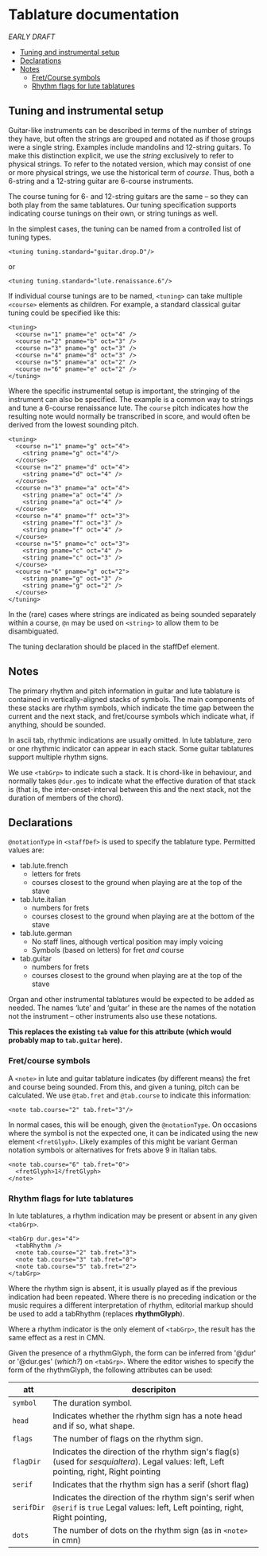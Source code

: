 # Tablature documentation
*EARLY DRAFT*
 * [Tuning and instrumental setup](#Tuning-and-instrumental-setup)
 * [Declarations](#Declarations)
 * [Notes](#Notes)
   * [Fret/Course symbols](#Fret/course-symbols)
   * [Rhythm flags for lute tablatures](#Rhythm-flags-for-lute-tablatures)
## Tuning and instrumental setup
Guitar-like instruments can be described in terms of the number of
strings they have, but often the strings are grouped and notated as if those
groups were a single string. Examples include mandolins and 12-string guitars.
To make this distinction explicit, we use the *string* exclusively to refer to
physical strings. To refer to the notated version, which may consist of one or
more physical strings, we use the historical term of *course*. Thus, both a
6-string and a 12-string guitar are 6-course instruments.

The course tuning for 6- and 12-string guitars are the same – so they can both
play from the same tablatures. Our tuning specification supports indicating
course tunings on their own, or string tunings as well.

In the simplest cases, the tuning can be named from a controlled list of tuning
types.
```
<tuning tuning.standard="guitar.drop.D"/>
```
or
```
<tuning tuning.standard="lute.renaissance.6"/>
```
If individual course tunings are to be named, `<tuning>` can take multiple
`<course>` elements as children. For example, a standard classical guitar
tuning could be specified like this:
```
<tuning>
  <course n="1" pname="e" oct="4" />
  <course n="2" pname="b" oct="3" />
  <course n="3" pname="g" oct="3" />
  <course n="4" pname="d" oct="3" />
  <course n="5" pname="a" oct="2" />
  <course n="6" pname="e" oct="2" />
</tuning>
```
Where the specific instrumental setup is important, the stringing of the
instrument can also be specified. The example is a common way to strings
and tune a 6-course renaissance lute. The `course` pitch indicates how the
resulting note would normally be transcribed in score, and would often be
derived from the lowest sounding pitch.
```
<tuning>
  <course n="1" pname="g" oct="4">
    <string pname="g" oct="4"/>
  </course>
  <course n="2" pname="d" oct="4">
    <string pname="d" oct="4" />
  </course>
  <course n="3" pname="a" oct="4">
    <string pname="a" oct="4" />
    <string pname="a" oct="4" />
  </course>
  <course n="4" pname="f" oct="3">
    <string pname="f" oct="3" />
    <string pname="f" oct="4" />
  </course>
  <course n="5" pname="c" oct="3">
    <string pname="c" oct="4" />
    <string pname="c" oct="3" />
  </course>
  <course n="6" pname="g" oct="2">
    <string pname="g" oct="3" />
    <string pname="g" oct="2" />
  </course>
</tuning>
```
In the (rare) cases where strings are indicated as being sounded separately
within a course, `@n` may be used on `<string>` to allow them to be
disambiguated.

The tuning declaration should be placed in the staffDef element.

## Notes
The primary rhythm and pitch information in guitar and lute tablature
is contained in vertically-aligned stacks of symbols. The main
components of these stacks are rhythm symbols, which indicate the time
gap between the current and the next stack, and fret/course symbols
which indicate what, if anything, should be sounded.

In ascii tab, rhythmic indications are usually omitted. In lute
tablature, zero or one rhythmic indicator can appear in each stack.
Some guitar tablatures support multiple rhythm signs.

We use `<tabGrp>` to indicate such a stack. It is chord-like in
behaviour, and normally takes `@dur.ges` to indicate what the
effective duration of that stack is (that is, the
 inter-onset-interval between this and the next stack, not the
 duration of members of the chord).

## Declarations
`@notationType` in `<staffDef>` is used to specify the tablature type.
Permitted values are:
 * tab.lute.french
   * letters for frets
   * courses closest to the ground when playing are at the top of the stave
 * tab.lute.italian
   * numbers for frets
   * courses closest to the ground when playing are at the bottom of the stave
 * tab.lute.german
   * No staff lines, although vertical position may imply voicing
   * Symbols (based on letters) for fret *and* course
 * tab.guitar
   * numbers for frets
   * courses closest to the ground when playing are at the top of the stave

Organ and other instrumental tablatures would be expected to be added
as needed. The names ‘lute’ and ‘guitar’ in these are the names of the
notation not the instrument – other instruments also use these notations.

**This replaces the existing `tab` value for this attribute (which
would probably map to `tab.guitar` here).**

### Fret/course symbols
A `<note>` in lute and guitar tablature indicates (by different
means) the fret and course being sounded. From this, and given a
tuning, pitch can be calculated. We use `@tab.fret` and
`@tab.course` to indicate this information:
```
<note tab.course="2" tab.fret="3"/>
```
In normal cases, this will be enough, given the `@notationType`. On
occasions where the symbol is not the expected one, it can be indicated using
the new element `<fretGlyph>`. Likely examples of this might be variant
German notation symbols or alternatives for frets above 9 in Italian tabs.

```
<note tab.course="6" tab.fret="0">
  <fretGlyph>1̄</fretGlyph>
</note>
```

### Rhythm flags for lute tablatures
In lute tablatures, a rhythm indication may be present or absent in any
given `<tabGrp>`.
```
<tabGrp dur.ges="4">
  <tabRhythm />
  <note tab.course="2" tab.fret="3">
  <note tab.course="3" tab.fret="0">
  <note tab.course="5" tab.fret="2">
</tabGrp>
```

Where the rhythm sign is absent, it is usually played as if
the previous indication had been repeated. Where there is no preceding
indication or the music requires a different interpretation of rhythm,
editorial markup should be used to add a tabRhythm (replaces **rhythmGlyph**).

Where a rhythm indicator is the only element of `<tabGrp>`, the result has the
same effect as a rest in CMN.

Given the presence of a rhythmGlyph, the form can be inferred from '@dur' or
'@dur.ges' (*which?*) on `<tabGrp>`. Where the editor wishes to specify the
form of the rhythmGlyph, the following attributes can be used:

att | descripiton
---|---
 `symbol` | The duration symbol.
`head` | Indicates whether the rhythm sign has a note head and if so, what shape.
`flags` | The number of flags on the rhythm sign.
`flagDir` | Indicates the direction of the rhythm sign's flag(s) (used for *sesquialtera*). Legal values: left, Left pointing, right, Right pointing
`serif` | Indicates that the rhythm sign has a serif (short flag)
`serifDir` | Indicates the direction of the rhythm sign's serif when `@serif` is `true` Legal values: left, Left pointing, right, Right pointing,
`dots` | The number of dots on the rhythm sign (as in `<note>` in cmn)
